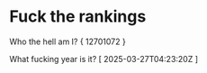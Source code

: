 # Fuck the rankings

Who the hell am I?
{ 12701072 }

What fucking year is it?
[ 2025-03-27T04:23:20Z ]
